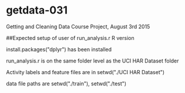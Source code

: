 # getdata-031
Getting and Cleaning Data Course Project, August 3rd 2015

##Expected setup of user of run_analysis.r
R version

install.packages("dplyr") has been installed

run_analysis.r is on the same folder level as the UCI HAR Dataset folder

Activity labels and feature files are in setwd("./UCI HAR Dataset")

data file paths are setwd("./train"), setwd("./test")

